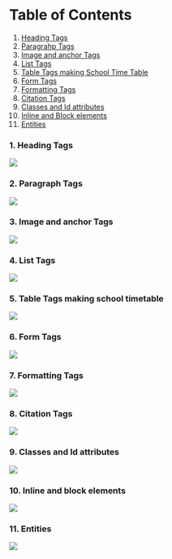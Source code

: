 # Table of Contents
1. [Heading Tags](#heading)
2. [Paragrahp Tags](#paragraph)
3. [Image and anchor Tags](#image)
4. [List Tags](#list)
5. [Table Tags making School Time Table](#table)
6. [Form Tags](#form)
7. [Formatting Tags](#formatting)
8. [Citation Tags](#citation)
9. [Classes and Id attributes](#classes)
10. [Inline and Block elements](#inline)
11. [Entities](#entities)

### 1. Heading Tags<a name="heading"></a>

![](./Output/1.heading%20.jpg)

### 2. Paragraph Tags<a name="paragraph"></a>

![](./Output/2.paragraph%20.jpg)

### 3. Image and anchor Tags<a name="image"></a>

![](./Output/3.image%26anchor.jpg)

### 4. List Tags<a name="list"></a>

![](./Output/4.lists%20.jpg)

### 5. Table Tags making school timetable<a name="table"></a>

![](./Output/5.schoolTimetable.jpg)

### 6. Form Tags<a name="form"></a>

![](./Output/6.forms%20.jpg)

### 7. Formatting Tags<a name="formatting"></a>

![](./Output/7.formatting%20.jpg)

### 8. Citation Tags<a name="citation"></a>

![](./Output/8.citation.jpg)

### 9. Classes and Id attributes<a name="classes"></a>

![](./Output/9.Classes%26id.jpg)

### 10. Inline and block elements<a name="inline"></a>

![](./Output/10.inline%26block.jpg)

### 11. Entities<a name="entities"></a>

![](./Output/11.entities.jpg)